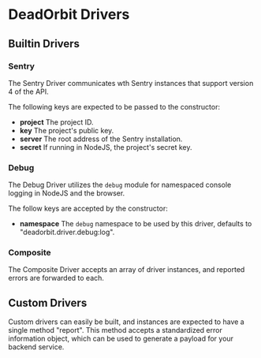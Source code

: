# DeadOrbit Drivers

## Builtin Drivers

### Sentry

The Sentry Driver communicates wth Sentry instances that support version 4 of the API.

The following keys are expected to be passed to the constructor:

* **project** The project ID.
* **key** The project's public key.
* **server** The root address of the Sentry installation.
* **secret** If running in NodeJS, the project's secret key.

### Debug

The Debug Driver utilizes the `debug` module for namespaced console logging in NodeJS and the browser.

The follow keys are accepted by the constructor:

* **namespace** The `debug` namespace to be used by this driver, defaults to "deadorbit.driver.debug:log".

### Composite

The Composite Driver accepts an array of driver instances, and reported errors are forwarded to each.


## Custom Drivers

Custom drivers can easily be built, and instances are expected to have a single method "report".
This method accepts a standardized error information object, which can be used to generate a payload for your backend service.